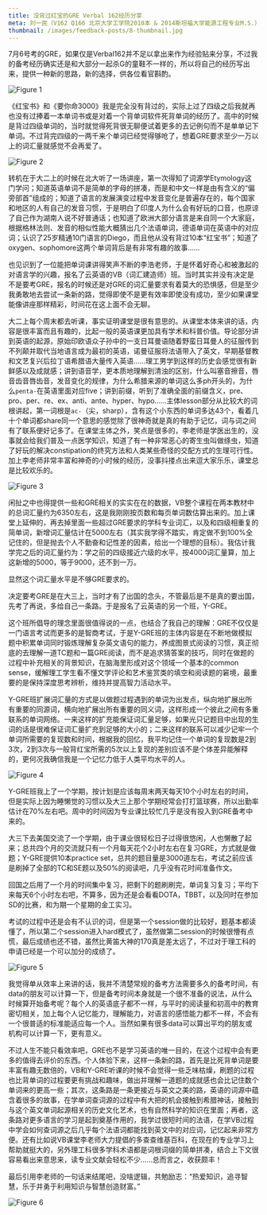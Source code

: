 ```yaml
---
title: 没背过红宝的GRE Verbal 162经历分享
meta: 刘一民（V162 Q166 北京大学工学院2010本 & 2014斯坦福大学能源工程专业M.S.）
thumbnail: /images/feedback-posts/8-thumbnail.jpg
---
```


7月6号考的GRE，如果仅是Verbal162并不足以拿出来作为经验贴来分享，不过我的备考经历确实还是和大部分一起杀G的童鞋不一样的，所以将自己的经历写出来，提供一种新的思路，新的选择，供各位看官斟酌。

<!--more-->

![Figure 1](/images/feedback-posts/8-1.jpg)


《红宝书》和《要你命3000》我是完全没有背过的，实际上过了四级之后我就再也没有过捧着一本单词书或是对着一个背单词软件死背单词的经历了。高中的时候是背过四级单词的，当时就觉得死背很无聊便试着更多的去记例句而不是单单记下单词。不过背完四级的一两千来个单词已经觉得够呛了，想着GRE要求至少一万以上的词汇量就感觉不会再爱了。

![Figure 2](/images/feedback-posts/8-2.jpg)

转机在于大二上的时候在北大听了一场讲座，第一次得知了词源学Etymology这门学问；知道英语单词不是简单的字母的拼凑，而是和中文一样是由有含义的“偏旁部首”组成的；知道了语言的发展演变过程中发音变化是普遍存在的，每个国家和地区的人有自己的发音习惯，于是明白了印度人为什么会有好玩的口音，也原谅了自己作为湖南人说不好普通话；也知道了欧洲大部分语言是来自同一个大家庭，根据格林法则、发音的相似性能大概猜出几个法语单词，德语单词在英语中的对应词；认识了25岁精通10门语言的Diego，而且他从没有背过10本“红宝书”；知道了oxygen、sophomore这两个单词背后是有非常有趣的故事……

也见识到了一位能把单词课讲得笑声不断的李浩老师，于是怀着好奇心和被激起的对语言学的兴趣，报名了云英语的VB（词汇建造师）班。当时其实并没有决定是不是要考GRE，报名的时候还是对GRE的词汇量要求有着莫大的恐惧感，但是至少我勇敢地去尝试一条新的路，觉得即使不是更有效率即使没有成功，至少如果课堂能像讲座那样精彩，时间花在这上面不会无聊。

大二上每个周末都去听课，事实证明课堂是很有意思的。从课堂本体来讲的话，内容是很丰富而且有趣的，比起一般的英语课更加具有学术和科普价值。导论部分讲到英语的起源，原始印欧语众子孙中的一支日耳曼语随着野蛮日耳曼人的征服传到不列颠并取代当地语言成为最初的英语，诺曼征服将法语带入了英文，早期基督教和文艺复兴后拉丁语希腊语大量传入英语……理工男学到这样的历史会感觉很有新鲜感以及成就感；讲到语音学，更本质地理解到清浊的区别，什么叫塞音擦音，唇音齿音唇齿音，发音变化的规律，为什么希腊来源的单词这么多ph开头的，为什么`penta-`在英语里面对应five；讲到前缀，听到了准确全面的前缀含义，pre、pro、per、re、ex、anti、ante、hyper、hypo……主体lesson部分从比较大的词根讲起，第一词根是`ac-`（尖，sharp），含有这个小东西的单词多达43个，看着几十个单词都share同一个意思的感觉除了很神奇就是真的有助于记忆，词与词之间有了联系便好记多了。在课堂主体之外，笑点是很多的，李老师是学医出生的，没事就会给我们普及一点医学知识，知道了有一种非常恶心的寄生虫叫做绦虫，知道了好玩的解决constipation的终究方法和人类某些奇怪的交配方式的生理可行性。加上李老师非常丰富和神奇的小时候的经历，没事抖搂点出来逗大家乐乐，课堂总是比较欢乐的。

![Figure 3](/images/feedback-posts/8-3.jpg)

闲扯之中也得提供一些和GRE相关的实实在在的数据，VB整个课程在两本教材中的总词汇量约为6350左右，这是我刚刚按页数和每页单词数估算出来的。加上课堂上延伸的，再去掉里面一些超过GRE要求的学科专业词汇，以及和四级相重复的简单词，新增词汇量估计在5000左右（其实我学得不踏实，肯定做不到100%全记住的，但是抛去个人不勤奋和记性差的因素，给出一个理想的目标）。我估计我学完之后的词汇量约为：学之前的四级接近六级的水平，按4000词汇量算，加上这新增的5000，等于9000，还不到一万。

显然这个词汇量水平是不够GRE要求的。

决定要考GRE是在大三上，当时才有了出国的念头，不管最后是不是真的要出国，先考了再说，多给自己一条路。于是报名了云英语的另一个班，Y-GRE。

这个班所倡导的理念里面很值得说的一点，也结合了我自己的理解：GRE不仅仅是一门语言考试而更多的是智商考试，于是Y-GRE班的主体内容是在不断地做模拟题中积累单词同时锻炼理解复杂英文语句的能力，养成图景式阅读的习惯，真正彻底的去理解一道TC题和一篇GRE阅读，而不是追求猜答案的技巧，同时在做题的过程中补充相关的背景知识，在脑海里形成对这个领域一个基本的common sense，缓解理工学生看不懂文学评论和艺术鉴赏类的填空和阅读题的窘境，最重要的是保持深度思考辨析，维持并提高智力活动水平。

Y-GRE班扩展词汇量的方式是以做题过程遇到的单词为出发点，纵向地扩展出所有重要的同源词，横向地扩展出所有重要的同义词，这样形成一个彼此之间有多重联系的单词网络。一来这样的扩充能保证词汇量足够，如果光只记题目中出现的生词的话是很难保证词汇量扩充到足够的大小的；二来这样的联系可以减少记牢一个单词所需要的复现数和时间，根据我的回忆，我平均记住一个单词的复现数是2到3次，2到3次与一般背红宝所需的5次以上复现的差别应该不是个体差异能解释的，更何况我确信我是一个记忆力低于人类平均水平的人。

![Figure 4](/images/feedback-posts/8-4.jpg)

Y-GRE班我上了一个学期，按计划是应该每周末两天每天10个小时左右的时间，但是实际上因为睡懒觉的习惯以及大三上那个学期经常会打打篮球赛，所以出勤率估计在70%左右吧。周中的时间因为专业课比较忙几乎是没有投入到GRE备考中来的。

大三下去美国交流了一个学期，由于课业很轻松日子过得很悠闲，人也懒散了起来；总共四个月的交流就只有一个月每天花个2小时左右在复习GRE，方式就是做题；Y-GRE提供10本practice set，总共的题目量是3000道左右，考试之前应该是刷掉了全部的TC和SE题以及50%的阅读吧，几乎没有花时间准备作文。

回国之后用了一个月的时间集中复习，把剩下的题刷刷完，单词复习复习；平均下来每天6个小时左右吧，不算多，因为还是会看看DOTA，TBBT，以及同时在参加SD的比赛，和为期一个星期的金工实习。

考试的过程中还是会有不认识的词，但是第一个session做的比较好，题基本都读懂了，所以第二个session进入hard模式了，虽然做第二session的时候很懵有点慌，最后成绩也还不错，虽然比黄笛大神的170真是差太远了，不过对于理工科的申请已经是一个可以加分的成绩了。

![Figure 5](/images/feedback-posts/8-5.jpg)

我觉得单从效率上来讲的话，我并不清楚常规的备考方法需要多久的备考时间，有data的朋友可以计算一下，但是备考时间本身就是一个很不准备的说法，从什么时候算开始备考呢？每个人的英语底子都不一样，与平时的阅读量和初高中的教育密切相关，加上每个人记忆能力，理解能力，对语言的感悟能力都不一样，不会有一个很普适的标准能适应每一个人。当然如果有很多data可以算出平均的朋友或机构可以计算一下，更有意义。

不过人生不能只看效率吧，GRE也不是学习英语的唯一目的，在这个过程中会有更多的值得去评价的东西。个人体验下来，这样一条新的路，首先是比死背单词是要丰富有趣无数倍的，VB和Y-GRE听课的时候不会觉得一些乏味枯燥，刷题的过程也比背单词的过程要更有挑战和趣味，做出并理解一道题的成就感也会比记住数个单词来的更高一些；其次，这条路是一条更接近与英文之美的路，英语的词源中蕴含着很多的故事，在学单词查词源的过程中有大把的机会接触到希腊神话，接触到与这个英文单词起源相关的历史文化艺术，也有自然科学的知识在里面；再者，这条路对更多语言的学习是起到奠基作用的，我学过很短时间的法语，在学VB过程中学会如何查词源之后几乎每个法语词都能找到英文中的对应词，记忆起来非常方便。还有比如说VB课堂李老师大力提倡的多查查维基百科，在现在的专业学习上帮助就挺大的，另外理工科很多学科术语都是词根词缀的简单拼凑，结合上下文很容易看出来意思来，读专业文献会轻松不少……总而言之，收获颇丰！

最后引用李老师的一句话来结尾吧，没啥逻辑，共勉励志：“热爱知识，追寻智慧，乐于并勇于利用知识与智慧创造财富。”

![Figure 6](/images/feedback-posts/8-6.jpg)
